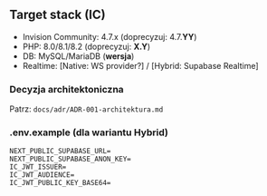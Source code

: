 ## Target stack (IC)
- Invision Community: 4.7.x (doprecyzuj: 4.7.**YY**)
- PHP: 8.0/8.1/8.2 (doprecyzuj: **X.Y**)
- DB: MySQL/MariaDB (**wersja**)
- Realtime: [Native: WS provider?] / [Hybrid: Supabase Realtime]

### Decyzja architektoniczna
Patrz: `docs/adr/ADR-001-architektura.md`

### .env.example (dla wariantu Hybrid)
```
NEXT_PUBLIC_SUPABASE_URL=
NEXT_PUBLIC_SUPABASE_ANON_KEY=
IC_JWT_ISSUER=
IC_JWT_AUDIENCE=
IC_JWT_PUBLIC_KEY_BASE64=
```
